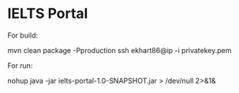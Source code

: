 # IELTS Portal
For build:

mvn clean package -Pproduction
ssh ekhart86@ip -i privatekey.pem

For run:

nohup java -jar ielts-portal-1.0-SNAPSHOT.jar > /dev/null 2>&1&
